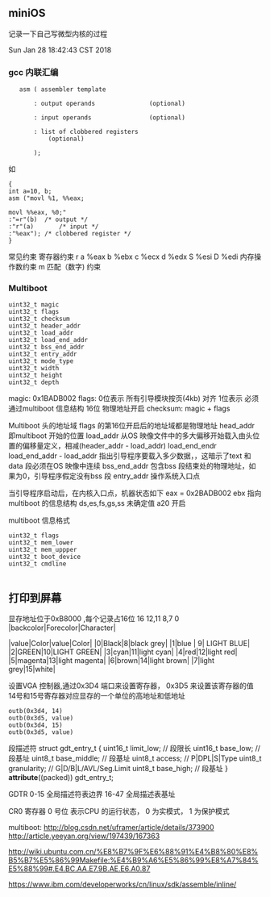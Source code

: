 ## miniOS

记录一下自己写微型内核的过程

Sun Jan 28 18:42:43 CST 2018 
### gcc 内联汇编
```
   asm ( assembler template
	        
	   : output operands               (optional)
	        
	   : input operands                (optional)
	        
	   : list of clobbered registers   
	       (optional)
	            
       );
```
如
```
{
int a=10, b;
asm ("movl %1, %%eax;
		         
movl %%eax, %0;"
:"=r"(b)  /* output */    
:"r"(a)       /* input */
:"%eax"); /* clobbered register */
}
```
常见约束
寄存器约束 r 
a %eax
b %ebx
c %ecx
d %edx
S %esi
D %edi
内存操作数约束 m 
匹配（数字) 约束 

### Multiboot
```
uint32_t magic
uint32_t flags
uint32_t checksum
uint32_t header_addr
uint32_t load_addr
uint32_t load_end_addr
uint32_t bss_end_addr
uint32_t entry_addr
uint32_t mode_type
uint32_t width
uint32_t height
uint32_t depth
```

magic: 0x1BADB002
flags: 0位表示 所有引导模块按页(4kb) 对齐
       1位表示 	必须通过multiboot 信息结构
       16位 物理地址开启
checksum: magic + flags

Multiboot 头的地址域
flags 的第16位开启后的地址域都是物理地址
head\_addr 即multiboot 开始的位置
load\_addr 从OS 映像文件中的多大偏移开始载入由头位置的偏移量定义，相减(header\_addr - load\_addr) 
load\_end\_endr load\_end\_addr - load\_addr 指出引导程序要载入多少数据，，这暗示了text 和data 段必须在OS 映像中连续
bss\_end\_addr 包含bss 段结束处的物理地址，如果为0，引导程序假定没有bss 段
entry\_addr 操作系统入口点

当引导程序启动后，在内核入口点，机器状态如下
eax = 0x2BADB002
ebx 指向multiboot 的信息结构
ds,es,fs,gs,ss 未确定值
a20 开启

multiboot 信息格式

```
uint32_t flags
uint32_t mem_lower    
uint32_t mem_uppper   
uint32_t boot_device  
uint32_t cmdline      


```







## 打印到屏幕

显存地址位于0xB8000 ,每个记录占16位
16   12,11      8,7    0
|backcolor|Forecolor|Character|

|value|Color|value|Color|
|0|Black|8|black grey|
|1|blue | 9| LIGHT BLUE|
|2|GREEN|10|LIGHT GREEN|
|3|cyan|11|light cyan|
|4|red|12|light red|
|5|magenta|13|light magenta|
|6|brown|14|light brown|
|7|light grey|15|white|

设置VGA 控制器,通过0x3D4 端口来设置寄存器， 0x3D5 来设置该寄存器的值
14号和15号寄存器对应显存的一个单位的高地址和低地址

```
outb(0x3d4, 14)
outb(0x3d5, value)
outb(0x3d4, 15)
outb(0x3d5, value)

```




段描述符 
struct gdt_entry_t {
    uint16_t limit_low; // 段限长
    uint16_t base_low; // 段基址
    uint8_t base_middle; // 段基址
    uint8_t access; // P|DPL|S|Type
    uint8_t granularity; // G|D/B|L/AVL/Seg.Limit
    uint8_t base_high; // 段基址
} __attribute__((packed)) gdt_entry_t; 
    
GDTR
0-15 全局描述符表边界
16-47 全局描述表基址

CR0 寄存器
0 号位 表示CPU 的运行状态， 0 为实模式， 1 为保护模式




multiboot: http://blog.csdn.net/uframer/article/details/373900
http://article.yeeyan.org/view/197439/167363


http://wiki.ubuntu.com.cn/%E8%B7%9F%E6%88%91%E4%B8%80%E8%B5%B7%E5%86%99Makefile:%E4%B9%A6%E5%86%99%E8%A7%84%E5%88%99#.E4.BC.AA.E7.9B.AE.E6.A0.87

https://www.ibm.com/developerworks/cn/linux/sdk/assemble/inline/


